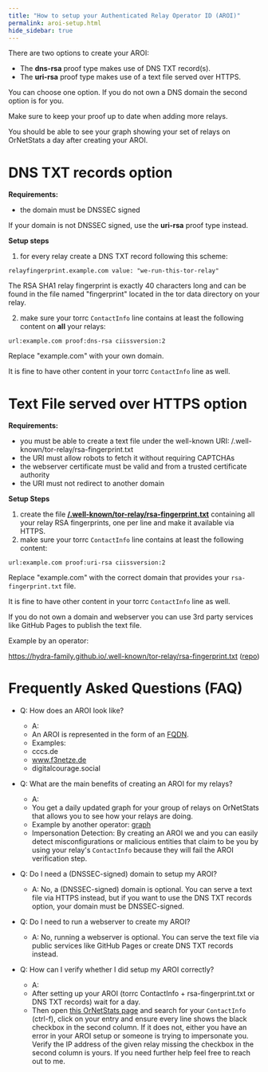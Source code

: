 ```yaml
---
title: "How to setup your Authenticated Relay Operator ID (AROI)"
permalink: aroi-setup.html
hide_sidebar: true
---
```


There are two options to create your AROI:

* The **dns-rsa** proof type makes use of DNS TXT record(s).
* The **uri-rsa** proof type makes use of a text file served over HTTPS.

You can choose one option. If you do not own a DNS domain the second option is for you.

Make sure to keep your proof up to date when adding more relays.

You should be able to see your graph showing your set of relays on OrNetStats a day after creating your AROI.

# DNS TXT records option

**Requirements:**

* the domain must be DNSSEC signed

If your domain is not DNSSEC signed, use the **uri-rsa** proof type instead.

**Setup steps**

1. for every relay create a DNS TXT record following this scheme:
```
relayfingerprint.example.com value: "we-run-this-tor-relay"
```
The RSA SHA1 relay fingerprint is exactly 40 characters long and can be found in the file named 
"fingerprint" located in the tor data directory on your relay.

2. make sure your torrc ``ContactInfo`` line contains at least the following content on **all** your relays:

```
url:example.com proof:dns-rsa ciissversion:2
```

Replace "example.com" with your own domain.

It is fine to have other content in your torrc `ContactInfo` line as well.


# Text File served over HTTPS option

**Requirements:**

* you must be able to create a text file under the well-known URI:
/.well-known/tor-relay/rsa-fingerprint.txt
* the URI must allow robots to fetch it without requiring CAPTCHAs
* the webserver certificate must be valid and from a trusted certificate authority
* the URI must not redirect to another domain

**Setup Steps**

1. create the file **[/.well-known/tor-relay/rsa-fingerprint.txt](https://gitlab.torproject.org/tpo/core/torspec/-/blob/main/proposals/326-tor-relay-well-known-uri-rfc8615.md#well-knowntor-relayrsa-fingerprinttxt)** containing all your relay RSA fingerprints, one per line
and make it available via HTTPS.
2. make sure your torrc `ContactInfo` line contains at least the following content:

```
url:example.com proof:uri-rsa ciissversion:2 
```

Replace "example.com" with the correct domain that provides your `rsa-fingerprint.txt` file.

It is fine to have other content in your torrc `ContactInfo` line as well.

If you do not own a domain and webserver you can use 3rd party services like GitHub Pages to publish the text file.

Example by an operator:

https://hydra-family.github.io/.well-known/tor-relay/rsa-fingerprint.txt ([repo](https://github.com/hydra-family/hydra-family.github.io/blob/main/rsa-fingerprint.txt))

# Frequently Asked Questions (FAQ)

* Q: How does an AROI look like?

  * A:
  * An AROI is represented in the form of an [FQDN](https://en.wikipedia.org/wiki/Fully_qualified_domain_name).
  * Examples:
  * cccs.de
  * www.f3netze.de
  * digitalcourage.social

* Q: What are the main benefits of creating an AROI for my relays?

  * A:
  * You get a daily updated graph for your group of relays on OrNetStats that allows you to see how your relays are doing.
  * Example by another operator: [graph](https://nusenu.github.io/OrNetStats/nothingtohide.nl.html)
  * Impersonation Detection: By creating an AROI we and you can easily detect misconfigurations or malicious entities that claim to be you by using your relay's `ContactInfo`
    because they will fail the AROI verification step.

* Q: Do I need a (DNSSEC-signed) domain to setup my AROI?

  * A: No, a (DNSSEC-signed) domain is optional. You can serve a text file via HTTPS instead, but if you want to use the DNS TXT records option, your domain must be DNSSEC-signed.

* Q: Do I need to run a webserver to create my AROI?

  * A: No, running a webserver is optional. You can serve the text file via public services like GitHub Pages or create DNS TXT records instead.

* Q: How can I verify whether I did setup my AROI correctly?

  * A:
  * After setting up your AROI (torrc ContactInfo + rsa-fingerprint.txt or DNS TXT records) wait for a day.
  * Then open [this OrNetStats page](https://nusenu.github.io/OrNetStats/w/misc/families-by-bandwidth.html) and search for your `ContactInfo` (ctrl-f),
    click on your entry and ensure every line shows the black checkbox in the second column. If it does not, either you have an error in your AROI setup or someone is trying to impersonate you.
    Verify the IP address of the given relay missing the checkbox in the second column is yours. If you need further help feel free to reach out to me.
